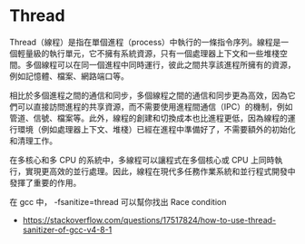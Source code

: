 # Thread

Thread（線程）是指在單個進程（process）中執行的一條指令序列。線程是一個輕量級的執行單元，它不擁有系統資源，只有一個處理器上下文和一些堆棧空間。多個線程可以在同一個進程中同時運行，彼此之間共享該進程所擁有的資源，例如記憶體、檔案、網路端口等。

相比於多個進程之間的通信和同步，多個線程之間的通信和同步更為高效，因為它們可以直接訪問進程的共享資源，而不需要使用進程間通信（IPC）的機制，例如管道、信號、檔案等。此外，線程的創建和切換成本也比進程更低，因為線程的運行環境（例如處理器上下文、堆棧）已經在進程中準備好了，不需要額外的初始化和清理工作。

在多核心和多 CPU 的系統中，多線程可以讓程式在多個核心或 CPU 上同時執行，實現更高效的並行處理。因此，線程在現代多任務作業系統和並行程式開發中發揮了重要的作用。

在 gcc 中， -fsanitize=thread 可以幫你找出 Race condition


* https://stackoverflow.com/questions/17517824/how-to-use-thread-sanitizer-of-gcc-v4-8-1